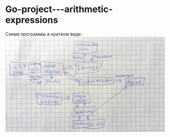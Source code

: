 # Go-project---arithmetic-expressions

Схема программы в кратком виде:
![scheme](https://github.com/alek-pc/Go-project---arithmetic-expressions/blob/main/src/Scheme.jpg)

